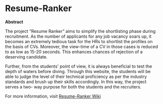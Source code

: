 Resume-Ranker
=============

**Abstract**

The project “Resume Ranker” aims to simplify the shortlisting phase during
recruitment. As the number of applicants for any job vacancy soars up, it
becomes an extremely tedious task for the HRs to shortlist the profiles on the
basis of CVs. Moreover, the view-time of a CV in those cases is reduced to
as low as 15-20 seconds. This enhances chances of rejection of a deserving
candidate.

Further, from the students' point of view, it is always beneficial to test the
depth of waters before diving. Through this website, the students will be able
to judge the level of their technical proficiency as per the industry standards
and brush up their skills accordingly. In this way, the project serves a two-
way purpose for both the students and the recruiters.


For more information, visit 
[Resume-Ranker Wiki](https://github.com/calmhandtitan/Resume-Ranker/wiki)
